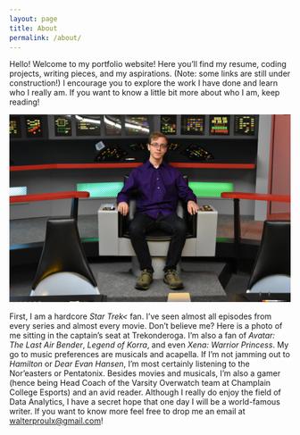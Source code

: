 ```yaml
---
layout: page
title: About
permalink: /about/
---
```


Hello! Welcome to my portfolio website! Here you’ll find my resume, coding projects, writing pieces, and my aspirations. (Note: some links are still under construction!) I encourage you to explore the work I have done and learn who I really am. If you want to know a little bit more about who I am, keep reading!

![Walter sitting in captains chair.](/images/Bio-Card.JPG "Logo Title Text 1")

First, I am a hardcore *Star Trek<* fan. I’ve seen almost all episodes from every series and almost every movie. Don’t believe me? Here is a photo of me sitting in the captain’s seat at Trekonderoga. I’m also a fan of *Avatar: The Last Air Bender*, *Legend of Korra*, and even *Xena: Warrior Princess*. My go to music preferences are musicals and acapella. If I’m not jamming out to *Hamilton* or *Dear Evan Hansen*, I’m most certainly listening to the Nor’easters or Pentatonix.
Besides movies and musicals, I’m also a gamer (hence being Head Coach of the Varsity Overwatch team at Champlain College Esports) and an avid reader. Although I really do enjoy the field of Data Analytics, I have a secret hope that one day I will be a world-famous writer.
If you want to know more feel free to drop me an email at walterproulx@gmail.com!

